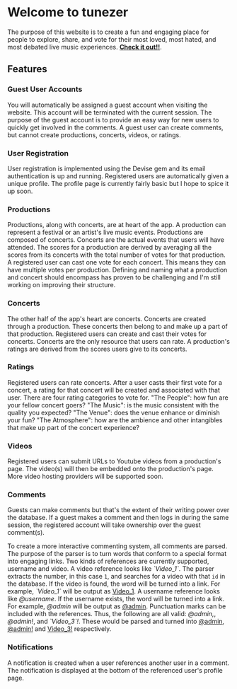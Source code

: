 # Welcome to tunezer

  The purpose of this website is to create a fun and engaging place for people to explore, share, and vote for their most loved, most hated, and most debated live music experiences. [**Check it out!!**](http://tunezer.herokuapp.com). 
  
## Features

### Guest User Accounts

  You will automatically be assigned a guest account when visiting the website. This account will be terminated with the current session. The purpose of the guest account is to provide an easy way for new users to quickly get involved in the comments. A guest user can create comments, but cannot create productions, concerts, videos, or ratings.
  
### User Registration

  User registration is implemented using the Devise gem and its email authentication is up and running. Registered users
  are automatically given a unique profile. The profile page is currently fairly basic but I hope to spice it up soon.
  
### Productions

  Productions, along with concerts, are at heart of the app. A production can represent a festival or an artist's live music events. Productions are composed of concerts. Concerts are the actual events that users will have attended. The scores for a production are derived by averaging all the scores from its concerts with the total number of votes for that production. A registered user can cast one vote for each concert. This means they can have multiple votes per production. Defining and naming what a production and concert should encompass has proven to be challenging and I'm still working on improving their structure.

### Concerts

  The other half of the app's heart are concerts. Concerts are created through a production. These concerts then belong to and make up a part of that production. Registered users can create and cast their votes for concerts. Concerts are the only resource that users can rate. A production's ratings are derived from the scores users give to its concerts.

### Ratings

  Registered users can rate concerts. After a user casts their first vote for a concert, a rating for that concert will be created and associated with that user. There are four rating categories to vote for. "The People": how fun are your fellow concert goers? "The Music": is the music consistent with the quality you expected? "The Venue": does the venue enhance or diminish your fun? "The Atmosphere": how are the ambience and other intangibles that make up part of the concert experience?

### Videos

  Registered users can submit URLs to Youtube videos from a production's page. The video(s) will then be embedded onto the production's page. More video hosting providers will be supported soon.

### Comments

  Guests can make comments but that's the extent of their writing power over the database. If a guest makes a comment and then logs in during the same session, the registered account will take ownership over the guest comment(s).
  
  To create a more interactive commenting system, all comments are parsed. The purpose of the parser is to turn words that conform to a special format into engaging links. Two kinds of references are currently supported, username and video. A video reference looks like *\`Video_1\`*. The parser extracts the number, in this case `1`, and searches for a video with that `id` in the database. If the video is found, the word will be turned into a link. For example, *\`Video_1\`* will be output as [Video_1][1]. A username reference looks like *@username*. If the username exists, the word will be turned into a link. For example, *@admin* will be output as [@admin][1]. Punctuation marks can be included with the references. Thus, the following are all valid: *@admin,*, *@admin!*, and *\`Video_3\`!*. These would be parsed and turned into [@admin][1], [@admin!][1] and [Video_3!][1] respectively.

### Notifications

  A notification is created when a user references another user in a comment. The notification is displayed at the bottom of the referenced user's profile page.
  
[1]: google.com